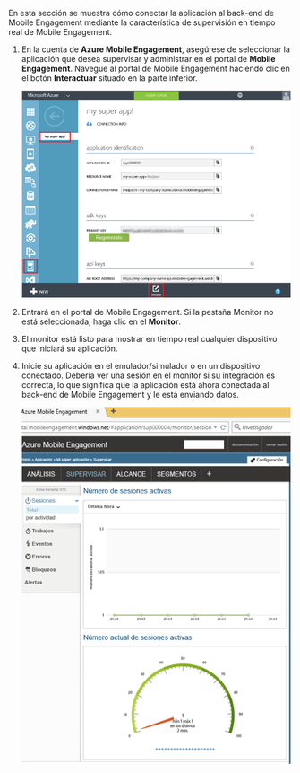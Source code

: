 En esta sección se muestra cómo conectar la aplicación al back-end de Mobile Engagement mediante la característica de supervisión en tiempo real de Mobile Engagement.

1. En la cuenta de **Azure Mobile Engagement**, asegúrese de seleccionar la aplicación que desea supervisar y administrar en el portal de **Mobile Engagement**. Navegue al portal de Mobile Engagement haciendo clic en el botón **Interactuar** situado en la parte inferior. 

	 ![](./media/mobile-engagement-connect-app-with-monitor/engage-button.png)

2. Entrará en el portal de Mobile Engagement. Si la pestaña Monitor no está seleccionada, haga clic en el **Monitor**.

3. El monitor está listo para mostrar en tiempo real cualquier dispositivo que iniciará su aplicación.
	 
4. Inicie su aplicación en el emulador/simulador o en un dispositivo conectado. Debería ver una sesión en el monitor si su integración es correcta, lo que significa que la aplicación está ahora conectada al back-end de Mobile Engagement y le está enviando datos.
	
	 ![](./media/mobile-engagement-connect-app-with-monitor/monitor.png)

<!---HONumber=AcomDC_1203_2015-->